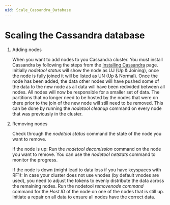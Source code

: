 ```yaml
---
uid: Scale_Cassandra_Database
---
```


# Scaling the Cassandra database

1. Adding nodes

   When you want to add nodes to you Cassandra cluster. You must install Cassandra by following the steps from the [Installing Cassandra](xref:Installig_Cassandra) page. Initially *nodetool status* will show the node as UJ (Up & Joining), once the node is fully joined it will be listed as UN (Up & Normal). Once the node has been added, the data other nodes will have pushed some of the data to the new node as all data will have been redivided between all nodes. All nodes will now be responsible for a smaller set of data. The partitions that no longer need to be hosted by the nodes that were on there prior to the join of the new node will still need to be removed. This can be done by running the *nodetool cleanup* command on every node that was previously in the cluster.

1. Removing nodes

   Check through the *nodetool status* command the state of the node you want to remove.

   If the node is up:
   Run the *nodetool decomission* command on the node you want to remove. You can use the *nodetool netstats* command to monitor the progress.
      
   If the node is down (might lead to data loss if you have keyspaces with RF1):
   In case your cluster does not use vnodes (by default vnodes are used), you need to adjust the tokens to evenly distribute the data across the remaining nodes. 
   Run the nodetool *removenode command* command for the *Host ID* of the node on one of the nodes that is still up. Initiate a repair on all data to ensure all nodes have the correct data.